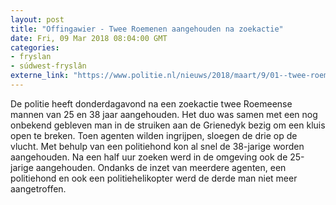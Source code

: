 ```yaml
---
layout: post
title: "Offingawier - Twee Roemenen aangehouden na zoekactie"
date: Fri, 09 Mar 2018 08:04:00 GMT
categories: 
- fryslan 
- súdwest-fryslân 
externe_link: "https://www.politie.nl/nieuws/2018/maart/9/01--twee-roemenen-aangehouden-na-zoekactie.html"
---
```


De politie heeft donderdagavond na een zoekactie twee Roemeense mannen van 25 en 38 jaar aangehouden.  Het duo was samen met een nog onbekend gebleven man in de struiken aan de Grienedyk bezig om een kluis open te breken. Toen agenten wilden ingrijpen, sloegen de drie op de vlucht. Met behulp van een politiehond kon al snel de 38-jarige worden aangehouden. Na een half uur zoeken werd in de omgeving ook de 25-jarige aangehouden. Ondanks de inzet van meerdere agenten, een politiehond en ook een politiehelikopter werd de derde man niet meer aangetroffen.
